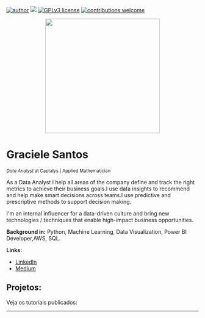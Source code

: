 [![author](https://img.shields.io/badge/author-gracielesantos-red.svg)](https://www.linkedin.com/in/graciele-santos-423937121/) [![](https://img.shields.io/badge/python-3.7+-blue.svg)](https://www.python.org/downloads/release/python-365/)  [![GPLv3 license](https://img.shields.io/badge/License-GPLv3-blue.svg)](http://perso.crans.org/besson/LICENSE.html) [![contributions welcome](https://img.shields.io/badge/contributions-welcome-brightgreen.svg?style=flat)](https://github.com/carlosfab/data_science/issues)

<p align="center">
  <img src="https://assets.weforum.org/article/image/large_yTdn-AGAFb2zMlKCSBte4vGOUJ6rmh7QdM-Ty_oyCjA.jpg" height = 300px>
</p>

# Graciele Santos
<sub>*Data Analyst* at Captalys | Applied Mathematician </sub>


As a Data Analyst I help all areas of the company define and track the right metrics to achieve their business goals.I use data insights to recommend and help make smart decisions across teams.I use predictive and prescriptive methods to support decision making.

I'm an internal influencer for a data-driven culture and bring new technologies / techniques that enable high-impact business opportunities.

**Background in:** Python, Machine Learning, Data Visualization, Power BI Developer,AWS, SQL.

**Links:**
* [LinkedIn](https://bit.ly/2Zh0HgG)
* [Medium](https://medium.com/@graciele.santos)


## Projetos:
Veja os tutoriais publicados:

---




